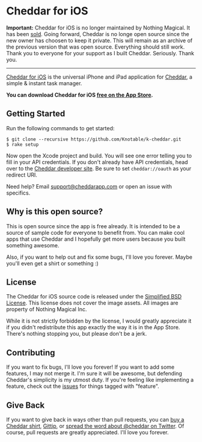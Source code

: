 # Cheddar for iOS

**Important:** Cheddar for iOS is no longer maintained by Nothing Magical. It has been [sold](http://sam.roon.io/parting-ways-with-cheddar). Going forward, Cheddar is no longe open source since the new owner has choosen to keep it private. This will remain as an archive of the previous version that was open source. Everything should still work. Thank you to everyone for your support as I built Cheddar. Seriously. Thank you.

---

[Cheddar for iOS](http://cheddarapp.com/apps) is the universal iPhone and iPad application for [Cheddar](http://cheddarapp.com), a simple & instant task manager.

**You can download Cheddar for iOS [free on the App Store](http://itunes.apple.com/app/id524382948?partnerId=30&siteID=gCug0Bwa2R0).**


## Getting Started

Run the following commands to get started:

    $ git clone --recursive https://github.com/Knotable/k-cheddar.git
    $ rake setup

Now open the Xcode project and build. You will see one error telling you to fill in your API credentials. If you don't already have API credentials, head over to the [Cheddar developer site](http://cheddarapp.com/developer). Be sure to set `cheddar://oauth` as your redirect URI.

Need help? Email <support@cheddarapp.com> or open an issue with specifics.


## Why is this open source?

This is open source since the app is free already. It is intended to be a source of sample code for everyone to benefit from. You can make cool apps that use Cheddar and I hopefully get more users because you built something awesome.

Also, if you want to help out and fix some bugs, I'll love you forever. Maybe you'll even get a shirt or something :)


## License

The Cheddar for iOS source code is released under the [Simplified BSD License](https://github.com/nothingmagical/cheddar-ios/blob/master/LICENSE). This license does not cover the image assets. All images are property of Nothing Magical Inc.

While it is not strictly forbidden by the license, I would greatly appreciate it if you didn't redistribute this app exactly the way it is in the App Store. There's nothing stopping you, but please don't be a jerk.


## Contributing

If you want to fix bugs, I'll love you forever! If you want to add some features, I may not merge it. I'm sure it will be awesome, but defending Cheddar's simplicity is my utmost duty. If you're feeling like implementing a feature, check out the [issues](https://github.com/nothingmagical/cheddar-ios/issues) for things tagged with "feature".


## Give Back

If you want to give back in ways other than pull requests, you can [buy a Cheddar shirt](http://cheddarapp.com/store), [Gittip](https://www.gittip.com/samsoffes/), or [spread the word about @cheddar on Twitter](http://twitter.com/cheddar). Of course, pull requests are greatly appreciated. I'll love you forever.
